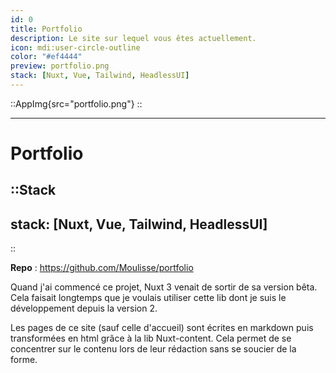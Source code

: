 ```yaml
---
id: 0
title: Portfolio
description: Le site sur lequel vous êtes actuellement.
icon: mdi:user-circle-outline
color: "#ef4444"
preview: portfolio.png
stack: [Nuxt, Vue, Tailwind, HeadlessUI]
---
```


::AppImg{src="portfolio.png"}
::

---

# Portfolio

::Stack
---
stack: [Nuxt, Vue, Tailwind, HeadlessUI]
---
::

**Repo** :
https://github.com/Moulisse/portfolio

Quand j'ai commencé ce projet, Nuxt 3 venait de sortir de sa version bêta.
Cela faisait longtemps que je voulais utiliser cette lib dont je suis le développement depuis la version 2.

Les pages de ce site (sauf celle d'accueil) sont écrites en markdown puis transformées en html grâce à la lib Nuxt-content.
Cela permet de se concentrer sur le contenu lors de leur rédaction sans se soucier de la forme.
